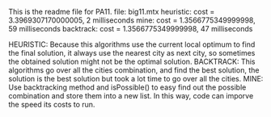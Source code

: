 This is the readme file for PA11.
file: big11.mtx
heuristic: cost = 3.3969307170000005, 2 milliseconds
mine: cost = 1.3566775349999998, 59 milliseconds
backtrack: cost = 1.3566775349999998, 47 milliseconds


HEURISTIC: Because this algorithms use the current local optimum to find the final solution, it always use the nearest city as next city, so sometimes the obtained solution might not be the optimal solution.
BACKTRACK: This algorithms go over all the cities combination, and find the best solution, the solution is the best solution but took a lot time to go over all the cities.
MINE: Use backtracking method and isPossible() to easy find out the possible combination and store them into a new list. In this way, code can imporve the speed its costs to run.